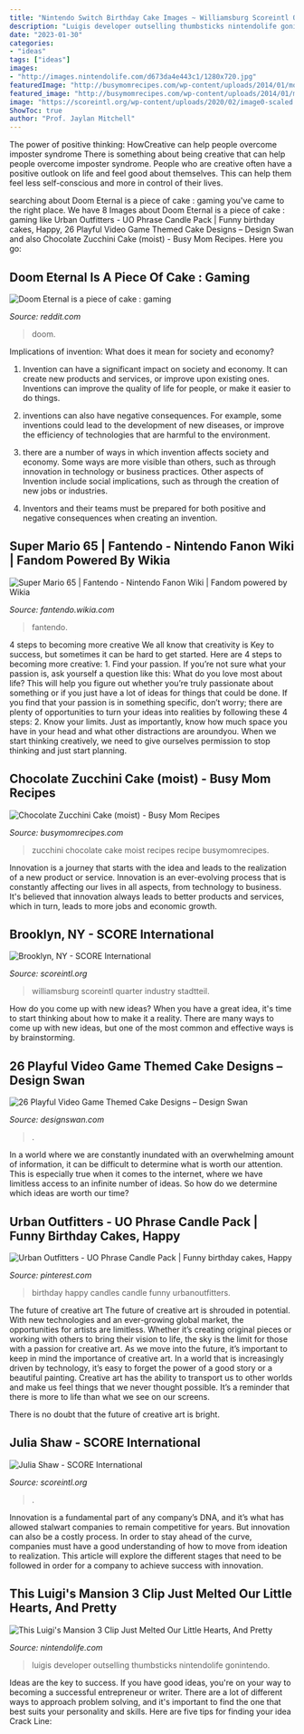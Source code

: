 ```yaml
---
title: "Nintendo Switch Birthday Cake Images ~ Williamsburg Scoreintl Quarter Industry Stadtteil"
description: "Luigis developer outselling thumbsticks nintendolife gonintendo"
date: "2023-01-30"
categories:
- "ideas"
tags: ["ideas"]
images:
- "http://images.nintendolife.com/d673da4e443c1/1280x720.jpg"
featuredImage: "http://busymomrecipes.com/wp-content/uploads/2014/01/moist-chocolate-zucchini-cake-recipe.jpg"
featured_image: "http://busymomrecipes.com/wp-content/uploads/2014/01/moist-chocolate-zucchini-cake-recipe.jpg"
image: "https://scoreintl.org/wp-content/uploads/2020/02/image0-scaled.jpeg"
ShowToc: true
author: "Prof. Jaylan Mitchell"
---
```



The power of positive thinking: HowCreative can help people overcome imposter syndrome
There is something about being creative that can help people overcome imposter syndrome. People who are creative often have a positive outlook on life and feel good about themselves. This can help them feel less self-conscious and more in control of their lives.

	

		
searching about Doom Eternal is a piece of cake : gaming you've came to the right place. We have 8 Images about Doom Eternal is a piece of cake : gaming like Urban Outfitters - UO Phrase Candle Pack | Funny birthday cakes, Happy, 26 Playful Video Game Themed Cake Designs – Design Swan and also Chocolate Zucchini Cake (moist) - Busy Mom Recipes. Here you go:
		
    
## Doom Eternal Is A Piece Of Cake : Gaming

<img loading=lazy src="https://preview.redd.it/51oe6bzbjqn41.png?auto=webp&amp;s=694201247a7b5e77092c7b70e627ef4e5a0ee748" onerror="this.onerror=null;this.src='https://tse4.mm.bing.net/th?id=OIP.z_9_g22w3_2EKBEztZMzHAHaJd&amp;pid=15.1';" alt="Doom Eternal is a piece of cake : gaming">

_Source: reddit.com_

>doom. 

	

Implications of invention: What does it mean for society and economy?
1. Invention can have a significant impact on society and economy. It can create new products and services, or improve upon existing ones. Inventions can improve the quality of life for people, or make it easier to do things.
2. inventions can also have negative consequences. For example, some inventions could lead to the development of new diseases, or improve the efficiency of technologies that are harmful to the environment.

3. there are a number of ways in which invention affects society and economy. Some ways are more visible than others, such as through innovation in technology or business practices. Other aspects of Invention include social implications, such as through the creation of new jobs or industries.

4. Inventors and their teams must be prepared for both positive and negative consequences when creating an invention.

    
## Super Mario 65 | Fantendo - Nintendo Fanon Wiki | Fandom Powered By Wikia

<img loading=lazy src="https://vignette4.wikia.nocookie.net/fantendo/images/f/f6/Fc.png/revision/latest?cb=20100603184549" onerror="this.onerror=null;this.src='https://tse1.mm.bing.net/th?id=OIP.ESMNysN6yyj1FpJT9egmNQHaKm&amp;pid=15.1';" alt="Super Mario 65 | Fantendo - Nintendo Fanon Wiki | Fandom powered by Wikia">

_Source: fantendo.wikia.com_

>fantendo. 

	

4 steps to becoming more creative
We all know that creativity is Key to success, but sometimes it can be hard to get started. Here are 4 steps to becoming more creative: 1. Find your passion. If you’re not sure what your passion is, ask yourself a question like this: What do you love most about life? This will help you figure out whether you’re truly passionate about something or if you just have a lot of ideas for things that could be done. If you find that your passion is in something specific, don’t worry; there are plenty of opportunities to turn your ideas into realities by following these 4 steps: 
2. Know your limits. Just as importantly, know how much space you have in your head and what other distractions are aroundyou. When we start thinking creatively, we need to give ourselves permission to stop thinking and just start planning.

    
## Chocolate Zucchini Cake (moist) - Busy Mom Recipes

<img loading=lazy src="http://busymomrecipes.com/wp-content/uploads/2014/01/moist-chocolate-zucchini-cake-recipe.jpg" onerror="this.onerror=null;this.src='https://tse3.mm.bing.net/th?id=OIP.7_Obev5VDekisX0mOL3oqAHaFj&amp;pid=15.1';" alt="Chocolate Zucchini Cake (moist) - Busy Mom Recipes">

_Source: busymomrecipes.com_

>zucchini chocolate cake moist recipes recipe busymomrecipes. 

	

Innovation is a journey that starts with the idea and leads to the realization of a new product or service. Innovation is an ever-evolving process that is constantly affecting our lives in all aspects, from technology to business. It's believed that innovation always leads to better products and services, which in turn, leads to more jobs and economic growth.

    
## Brooklyn, NY - SCORE International

<img loading=lazy src="https://scoreintl.org/wp-content/uploads/2020/04/usa-2759098_1920.jpg" onerror="this.onerror=null;this.src='https://tse1.mm.bing.net/th?id=OIP.RpO-FpWZXB-HgJc1H6r52QHaE5&amp;pid=15.1';" alt="Brooklyn, NY - SCORE International">

_Source: scoreintl.org_

>williamsburg scoreintl quarter industry stadtteil. 

	

How do you come up with new ideas?
When you have a great idea, it's time to start thinking about how to make it a reality. There are many ways to come up with new ideas, but one of the most common and effective ways is by brainstorming.

    
## 26 Playful Video Game Themed Cake Designs – Design Swan

<img loading=lazy src="https://img.designswan.com/2014/11/gameCake/12.jpg" onerror="this.onerror=null;this.src='https://tse2.mm.bing.net/th?id=OIP.XupKg9Z8sG_27Qu2r9RBKQHaFj&amp;pid=15.1';" alt="26 Playful Video Game Themed Cake Designs – Design Swan">

_Source: designswan.com_

>. 

	

In a world where we are constantly inundated with an overwhelming amount of information, it can be difficult to determine what is worth our attention. This is especially true when it comes to the internet, where we have limitless access to an infinite number of ideas. So how do we determine which ideas are worth our time?

    
## Urban Outfitters - UO Phrase Candle Pack | Funny Birthday Cakes, Happy

<img loading=lazy src="https://i.pinimg.com/736x/55/05/51/550551f373ca3a7c34dc72aaf8710535--happy-birthday-candles-pity-party.jpg" onerror="this.onerror=null;this.src='https://tse1.mm.bing.net/th?id=OIP.YsUQnzO4m3wALLyvDlyRLADMEy&amp;pid=15.1';" alt="Urban Outfitters - UO Phrase Candle Pack | Funny birthday cakes, Happy">

_Source: pinterest.com_

>birthday happy candles candle funny urbanoutfitters. 

	

The future of creative art
The future of creative art is shrouded in potential. With new technologies and an ever-growing global market, the opportunities for artists are limitless. Whether it’s creating original pieces or working with others to bring their vision to life, the sky is the limit for those with a passion for creative art.
As we move into the future, it’s important to keep in mind the importance of creative art. In a world that is increasingly driven by technology, it’s easy to forget the power of a good story or a beautiful painting. Creative art has the ability to transport us to other worlds and make us feel things that we never thought possible. It’s a reminder that there is more to life than what we see on our screens.

There is no doubt that the future of creative art is bright.

    
## Julia Shaw - SCORE International

<img loading=lazy src="https://scoreintl.org/wp-content/uploads/2020/02/image0-scaled.jpeg" onerror="this.onerror=null;this.src='https://tse3.mm.bing.net/th?id=OIP.JTzfdcdoc-ApfNgkvUNqaQHaJ4&amp;pid=15.1';" alt="Julia Shaw - SCORE International">

_Source: scoreintl.org_

>. 

	

Innovation is a fundamental part of any company’s DNA, and it’s what has allowed stalwart companies to remain competitive for years. But innovation can also be a costly process. In order to stay ahead of the curve, companies must have a good understanding of how to move from ideation to realization. This article will explore the different stages that need to be followed in order for a company to achieve success with innovation.

    
## This Luigi&#039;s Mansion 3 Clip Just Melted Our Little Hearts, And Pretty

<img loading=lazy src="http://images.nintendolife.com/d673da4e443c1/1280x720.jpg" onerror="this.onerror=null;this.src='https://tse1.mm.bing.net/th?id=OIP.6fc8HmQgFaG4Ih7fN86fSgHaEK&amp;pid=15.1';" alt="This Luigi&#039;s Mansion 3 Clip Just Melted Our Little Hearts, And Pretty">

_Source: nintendolife.com_

>luigis developer outselling thumbsticks nintendolife gonintendo. 

	

Ideas are the key to success. If you have good ideas, you're on your way to becoming a successful entrepreneur or writer. There are a lot of different ways to approach problem solving, and it's important to find the one that best suits your personality and skills. Here are five tips for finding your idea Crack Line:

